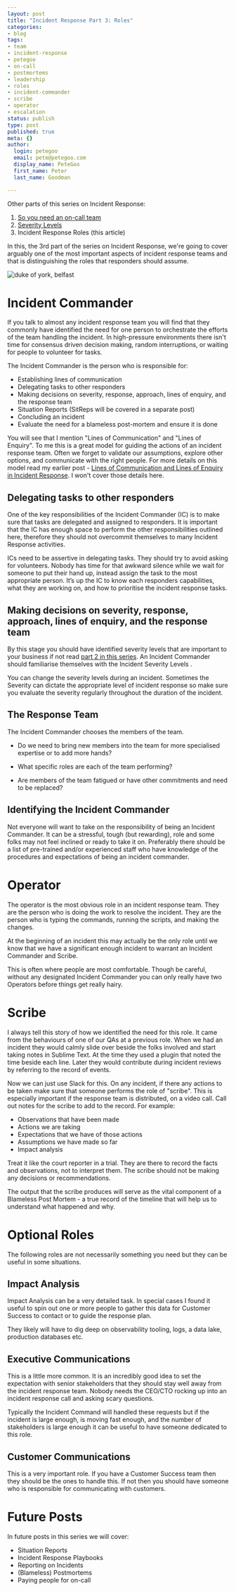 ```yaml
---
layout: post
title: "Incident Response Part 3: Roles"
categories:
- blog
tags:
- team
- incident-response
- petegoo
- on-call
- postmortems
- leadership
- roles
- incident-commander
- scribe
- operator
- escalation
status: publish
type: post
published: true
meta: {}
author:
  login: petegoo
  email: pete@petegoo.com
  display_name: PeteGoo
  first_name: Peter
  last_name: Goodman

---
```


Other parts of this series on Incident Response:

1. [So you need an on-call team](https://blog.petegoo.com/2023/12/06/so-you-need-an-on-call-team/)
2. [Severity Levels](https://blog.petegoo.com/2024/01/17/incident-response-severity-levels/)
3. Incident Response Roles (this article)

In this, the 3rd part of the series on Incident Response, we're going to cover arguably one of the most important aspects of incident response teams and that is distinguishing the roles that responders should assume.

![duke of york, belfast](/images/2024/duke-of-york.jpg)



# Incident Commander
If you talk to almost any incident response team you will find that they commonly have identified the need for one person to orchestrate the efforts of the team handling the incident. In high-pressure environments there isn't time for consensus driven decision making, random interruptions, or waiting for people to volunteer for tasks. 

The Incident Commander is the person who is responsible for:
- Establishing lines of communication
- Delegating tasks to other responders
- Making decisions on severity, response, approach, lines of enquiry, and the response team
- Situation Reports (SitReps will be covered in a separate post)
- Concluding an incident
- Evaluate the need for a blameless post-mortem and ensure it is done

You will see that I mention "Lines of Communication" and "Lines of Enquiry". To me this is a great model for guiding the actions of an incident response team. Often we forget to validate our assumptions, explore other options, and communicate with the right people. For more details on this model read my earlier post - [Lines of Communication and Lines of Enquiry in Incident Response](https://blog.petegoo.com/2023/02/22/incident-response-lines-of-communication-enquiry/). I won't cover those details here.


## Delegating tasks to other responders
One of the key responsibilities of the Incident Commander (IC) is to make sure that tasks are delegated and assigned to responders. It is important that the IC has enough space to perform the other responsibilities outlined here, therefore they should not overcommit themselves to many Incident Response activities.

ICs need to be assertive in delegating tasks. They should try to avoid asking for volunteers. Nobody has time for that awkward silence while we wait for someone to put their hand up, instead assign the task to the most appropriate person. Itʼs up the IC to know each responders capabilities, what they are working on, and how to prioritise the incident response tasks.

## Making decisions on severity, response, approach, lines of enquiry, and the response team

By this stage you should have identified severity levels that are important to your business if not read [part 2 in this series](https://blog.petegoo.com/2024/01/17/incident-response-severity-levels/). An Incident Commander should familiarise themselves with the Incident Severity Levels .

You can change the severity levels during an incident. Sometimes the Severity can dictate the appropriate level of incident response so make sure you evaluate the severity regularly throughout the duration of the incident.

## The Response Team
The Incident Commander chooses the members of the team.

- Do we need to bring new members into the team for more specialised expertise or to add
more hands?

- What specific roles are each of the team performing?

- Are members of the team fatigued or have other commitments and need to be replaced?

## Identifying the Incident Commander

Not everyone will want to take on the responsibility of being an Incident Commander. It can be a stressful, tough (but rewarding), role and some folks may not feel inclined or ready to take it on. Preferably there should be a list of pre-trained and/or experienced staff who have knowledge of the procedures and expectations of being an incident commander.

# Operator

The operator is the most obvious role in an incident response team. They are the person who is doing the work to resolve the incident. They are the person who is typing the commands, running the scripts, and making the changes. 

At the beginning of an incident this may actually be the only role until we know that we have a significant enough incident to warrant an Incident Commander and Scribe.

This is often where people are most comfortable. Though be careful, without any designated Incident Commander you can only really have two Operators before things get really hairy.

# Scribe
I always tell this story of how we identified the need for this role. It came from the behaviours of one of our QAs at a previous role. When we had an incident they would calmly slide over beside the folks involved and start taking notes in Sublime Text. At the time they used a plugin that noted the time beside each line. Later they would contribute during incident reviews by referring to the record of events.

Now we can just use Slack for this. On any incident, if there any actions to be taken make sure that someone performs the role of "scribe". This is especially important if the response team is distributed, on a video call. Call out notes for the scribe to add to the record. For example:

- Observations that have been made
- Actions we are taking
- Expectations that we have of those actions
- Assumptions we have made so far
- Impact analysis

Treat it like the court reporter in a trial. They are there to record the facts and observations, not to interpret them. The scribe should not be making any decisions or recommendations. 

The output that the scribe produces will serve as the vital component of a Blameless Post Mortem - a true record of the timeline that will help us to understand what happened and why.

# Optional Roles

The following roles are not necessarily something you need but they can be useful in some situations.

## Impact Analysis

Impact Analysis can be a very detailed task. In special cases I found it useful to spin out one or more people to gather this data for Customer Success to contact or to guide the response plan.

They likely will have to dig deep on observability tooling, logs, a data lake, production databases etc.

## Executive Communications

This is a little more common. It is an incredibly good idea to set the expectation with senior stakeholders that they should stay well away from the incident response team. Nobody needs the CEO/CTO rocking up into an incident response call and asking scary questions. 

Typically the Incident Command will handled these requests but if the incident is large enough, is moving fast enough, and the number of stakeholders is large enough it can be useful to have someone dedicated to this role.


## Customer Communications

This is a very important role. If you have a Customer Success team then they should be the ones to handle this. If not then you should have someone who is responsible for communicating with customers. 

# Future Posts

In future posts in this series we will cover:

- Situation Reports
- Incident Response Playbooks
- Reporting on Incidents
- (Blameless) Postmortems
- Paying people for on-call


